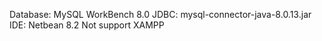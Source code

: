 Database: MySQL WorkBench 8.0
JDBC: mysql-connector-java-8.0.13.jar
IDE: Netbean 8.2
Not support XAMPP
